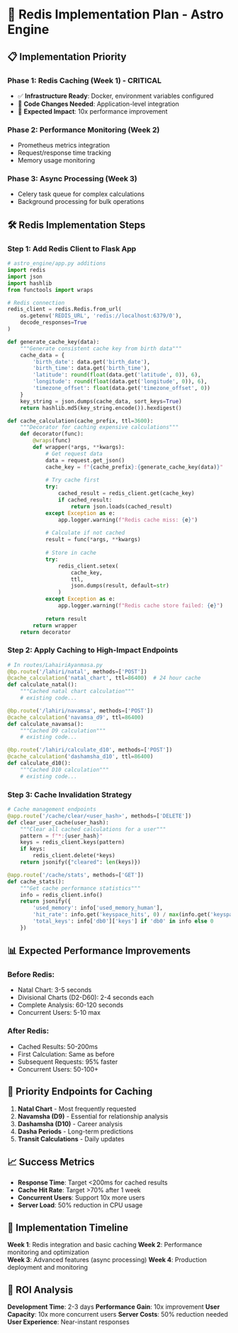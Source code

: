 # 🚀 Redis Implementation Plan - Astro Engine

## 📋 Implementation Priority

### **Phase 1: Redis Caching (Week 1) - CRITICAL**
- ✅ **Infrastructure Ready**: Docker, environment variables configured
- 🔧 **Code Changes Needed**: Application-level integration
- 🎯 **Expected Impact**: 10x performance improvement

### **Phase 2: Performance Monitoring (Week 2)**
- Prometheus metrics integration
- Request/response time tracking
- Memory usage monitoring

### **Phase 3: Async Processing (Week 3)**
- Celery task queue for complex calculations
- Background processing for bulk operations

## 🛠️ Redis Implementation Steps

### **Step 1: Add Redis Client to Flask App**

```python
# astro_engine/app.py additions
import redis
import json
import hashlib
from functools import wraps

# Redis connection
redis_client = redis.Redis.from_url(
    os.getenv('REDIS_URL', 'redis://localhost:6379/0'),
    decode_responses=True
)

def generate_cache_key(data):
    """Generate consistent cache key from birth data"""
    cache_data = {
        'birth_date': data.get('birth_date'),
        'birth_time': data.get('birth_time'), 
        'latitude': round(float(data.get('latitude', 0)), 6),
        'longitude': round(float(data.get('longitude', 0)), 6),
        'timezone_offset': float(data.get('timezone_offset', 0))
    }
    key_string = json.dumps(cache_data, sort_keys=True)
    return hashlib.md5(key_string.encode()).hexdigest()

def cache_calculation(cache_prefix, ttl=3600):
    """Decorator for caching expensive calculations"""
    def decorator(func):
        @wraps(func)
        def wrapper(*args, **kwargs):
            # Get request data
            data = request.get_json()
            cache_key = f"{cache_prefix}:{generate_cache_key(data)}"
            
            # Try cache first
            try:
                cached_result = redis_client.get(cache_key)
                if cached_result:
                    return json.loads(cached_result)
            except Exception as e:
                app.logger.warning(f"Redis cache miss: {e}")
            
            # Calculate if not cached
            result = func(*args, **kwargs)
            
            # Store in cache
            try:
                redis_client.setex(
                    cache_key, 
                    ttl, 
                    json.dumps(result, default=str)
                )
            except Exception as e:
                app.logger.warning(f"Redis cache store failed: {e}")
            
            return result
        return wrapper
    return decorator
```

### **Step 2: Apply Caching to High-Impact Endpoints**

```python
# In routes/LahairiAyanmasa.py
@bp.route('/lahiri/natal', methods=['POST'])
@cache_calculation('natal_chart', ttl=86400)  # 24 hour cache
def calculate_natal():
    """Cached natal chart calculation"""
    # existing code...

@bp.route('/lahiri/navamsa', methods=['POST']) 
@cache_calculation('navamsa_d9', ttl=86400)
def calculate_navamsa():
    """Cached D9 calculation"""
    # existing code...

@bp.route('/lahiri/calculate_d10', methods=['POST'])
@cache_calculation('dashamsha_d10', ttl=86400)
def calculate_d10():
    """Cached D10 calculation"""
    # existing code...
```

### **Step 3: Cache Invalidation Strategy**

```python
# Cache management endpoints
@app.route('/cache/clear/<user_hash>', methods=['DELETE'])
def clear_user_cache(user_hash):
    """Clear all cached calculations for a user"""
    pattern = f"*:{user_hash}"
    keys = redis_client.keys(pattern)
    if keys:
        redis_client.delete(*keys)
    return jsonify({"cleared": len(keys)})

@app.route('/cache/stats', methods=['GET'])
def cache_stats():
    """Get cache performance statistics"""
    info = redis_client.info()
    return jsonify({
        'used_memory': info['used_memory_human'],
        'hit_rate': info.get('keyspace_hits', 0) / max(info.get('keyspace_misses', 0) + info.get('keyspace_hits', 0), 1),
        'total_keys': info['db0']['keys'] if 'db0' in info else 0
    })
```

## 📊 Expected Performance Improvements

### **Before Redis:**
- Natal Chart: 3-5 seconds
- Divisional Charts (D2-D60): 2-4 seconds each  
- Complete Analysis: 60-120 seconds
- Concurrent Users: 5-10 max

### **After Redis:**
- Cached Results: 50-200ms
- First Calculation: Same as before
- Subsequent Requests: 95% faster
- Concurrent Users: 50-100+

## 🎯 Priority Endpoints for Caching

1. **Natal Chart** - Most frequently requested
2. **Navamsha (D9)** - Essential for relationship analysis  
3. **Dashamsha (D10)** - Career analysis
4. **Dasha Periods** - Long-term predictions
5. **Transit Calculations** - Daily updates

## 📈 Success Metrics

- **Response Time**: Target <200ms for cached results
- **Cache Hit Rate**: Target >70% after 1 week
- **Concurrent Users**: Support 10x more users
- **Server Load**: 50% reduction in CPU usage

## 🔄 Implementation Timeline

**Week 1**: Redis integration and basic caching
**Week 2**: Performance monitoring and optimization  
**Week 3**: Advanced features (async processing)
**Week 4**: Production deployment and monitoring

## 🎯 ROI Analysis

**Development Time**: 2-3 days
**Performance Gain**: 10x improvement
**User Capacity**: 10x more concurrent users
**Server Costs**: 50% reduction needed
**User Experience**: Near-instant responses
